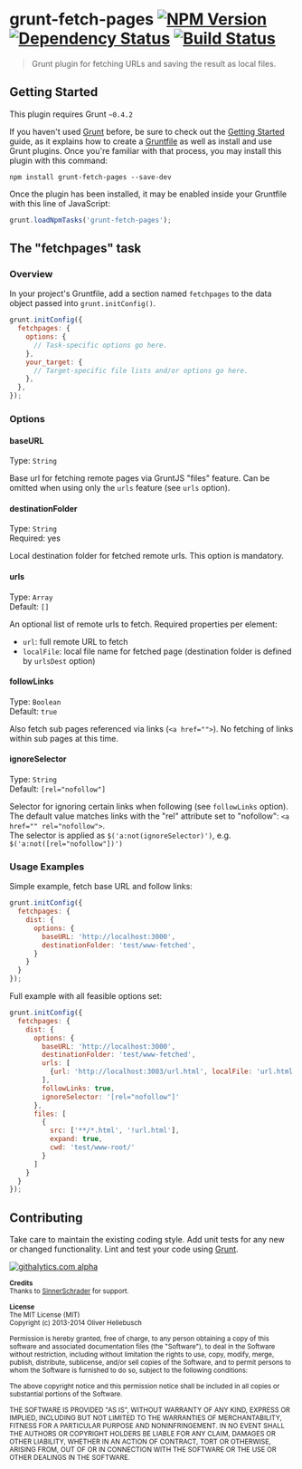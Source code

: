 # grunt-fetch-pages [![NPM Version](https://badge.fury.io/js/grunt-fetch-pages.png)](http://badge.fury.io/js/grunt-fetch-pages) [![Dependency Status](https://gemnasium.com/olihel/grunt-fetch-pages.png)](https://gemnasium.com/olihel/grunt-fetch-pages) [![Build Status](https://travis-ci.org/olihel/grunt-fetch-pages.png?branch=master)](https://travis-ci.org/olihel/grunt-fetch-pages)

> Grunt plugin for fetching URLs and saving the result as local files.

## Getting Started
This plugin requires Grunt `~0.4.2`

If you haven't used [Grunt](http://gruntjs.com/) before, be sure to check out the [Getting Started](http://gruntjs.com/getting-started) guide, as it explains how to create a [Gruntfile](http://gruntjs.com/sample-gruntfile) as well as install and use Grunt plugins. Once you're familiar with that process, you may install this plugin with this command:

```shell
npm install grunt-fetch-pages --save-dev
```

Once the plugin has been installed, it may be enabled inside your Gruntfile with this line of JavaScript:

```js
grunt.loadNpmTasks('grunt-fetch-pages');
```

## The "fetchpages" task

### Overview
In your project's Gruntfile, add a section named `fetchpages` to the data object passed into `grunt.initConfig()`.

```js
grunt.initConfig({
  fetchpages: {
    options: {
      // Task-specific options go here.
    },
    your_target: {
      // Target-specific file lists and/or options go here.
    },
  },
});
```

### Options

#### baseURL
Type: `String`  

Base url for fetching remote pages via GruntJS "files" feature. Can be omitted when using only the `urls` feature (see `urls` option). 

#### destinationFolder
Type: `String`  
Required: yes

Local destination folder for fetched remote urls. This option is mandatory.

#### urls
Type: `Array`  
Default: `[]`

An optional list of remote urls to fetch. Required properties per element:  
- `url`: full remote URL to fetch  
- `localFile`: local file name for fetched page (destination folder is defined by `urlsDest` option)

#### followLinks
Type: `Boolean`  
Default: `true`

Also fetch sub pages referenced via links (`<a href="">`). No fetching of links within sub pages at this time.

#### ignoreSelector
Type: `String`  
Default: `[rel="nofollow"]`

Selector for ignoring certain links when following (see `followLinks` option). The default value matches links with the "rel" attribute set to "nofollow": `<a href="" rel="nofollow">`.  
The selector is applied as `$('a:not(ignoreSelector)')`, e.g. `$('a:not([rel="nofollow"])')`

### Usage Examples

Simple example, fetch base URL and follow links:

```js
grunt.initConfig({
  fetchpages: {
    dist: {
      options: {
        baseURL: 'http://localhost:3000',
        destinationFolder: 'test/www-fetched',
      }
    }
  }
});
```

Full example with all feasible options set:

```js
grunt.initConfig({
  fetchpages: {
    dist: {
      options: {
        baseURL: 'http://localhost:3000',
        destinationFolder: 'test/www-fetched',
        urls: [
          {url: 'http://localhost:3003/url.html', localFile: 'url.html'}
        ],
        followLinks: true,
        ignoreSelector: '[rel="nofollow"]'
      },
      files: [
        {
          src: ['**/*.html', '!url.html'],
          expand: true,
          cwd: 'test/www-root/'
        }
      ]
    }
  }
});
```

## Contributing
Take care to maintain the existing coding style. Add unit tests for any new or changed functionality. Lint and test your code using [Grunt](http://gruntjs.com/).

[![githalytics.com alpha](https://cruel-carlota.gopagoda.com/969b888541f7d6ce883776737ae69ed8 "githalytics.com")](http://githalytics.com/olihel/grunt-fetch-pages)

<sub>**Credits**</sub>  
<sub>Thanks to [SinnerSchrader](http://www.sinnerschrader.com/) for support.</sub>

<sub>**License**</sub>  
<sub>The MIT License (MIT)</sub>  
<sub>Copyright (c) 2013-2014 Oliver Hellebusch</sub>

<sub>Permission is hereby granted, free of charge, to any person obtaining a copy of this software and associated documentation files (the "Software"), to deal in the Software without restriction, including without limitation the rights to use, copy, modify, merge, publish, distribute, sublicense, and/or sell copies of the Software, and to permit persons to whom the Software is furnished to do so, subject to the following conditions:</sub>

<sub>The above copyright notice and this permission notice shall be included in all copies or substantial portions of the Software.</sub>

<sub>THE SOFTWARE IS PROVIDED "AS IS", WITHOUT WARRANTY OF ANY KIND, EXPRESS OR IMPLIED, INCLUDING BUT NOT LIMITED TO THE WARRANTIES OF MERCHANTABILITY, FITNESS FOR A PARTICULAR PURPOSE AND NONINFRINGEMENT. IN NO EVENT SHALL THE AUTHORS OR COPYRIGHT HOLDERS BE LIABLE FOR ANY CLAIM, DAMAGES OR OTHER LIABILITY, WHETHER IN AN ACTION OF CONTRACT, TORT OR OTHERWISE, ARISING FROM, OUT OF OR IN CONNECTION WITH THE SOFTWARE OR THE USE OR OTHER DEALINGS IN THE SOFTWARE.</sub>

